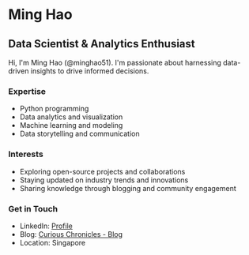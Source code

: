 # Ming Hao
## Data Scientist & Analytics Enthusiast
Hi, I'm Ming Hao (@minghao51). I'm passionate about harnessing data-driven insights to drive informed decisions.

### Expertise
- Python programming
- Data analytics and visualization
- Machine learning and modeling
- Data storytelling and communication

### Interests
- Exploring open-source projects and collaborations
- Staying updated on industry trends and innovations
- Sharing knowledge through blogging and community engagement

### Get in Touch
- LinkedIn: [Profile](https://www.linkedin.com/in/ming-hao-teo-40b12256/)
- Blog: [Curious Chronicles - Blog](https://minghao51.github.io/curious_chronicles/)
- Location: Singapore


<!---
minghao51/minghao51 is a ✨ special ✨ repository because its `README.md` (this file) appears on your GitHub profile.
You can click the Preview link to take a look at your changes.
--->

